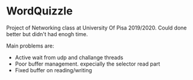 # WordQuizzle
Project of Networking class at University Of Pisa 2019/2020. 
Could done better but didn't had enogh time. 

Main problems are:
* Active wait from udp and challange threads
* Poor buffer management. expecially the selector read part
* Fixed buffer on reading/writing
